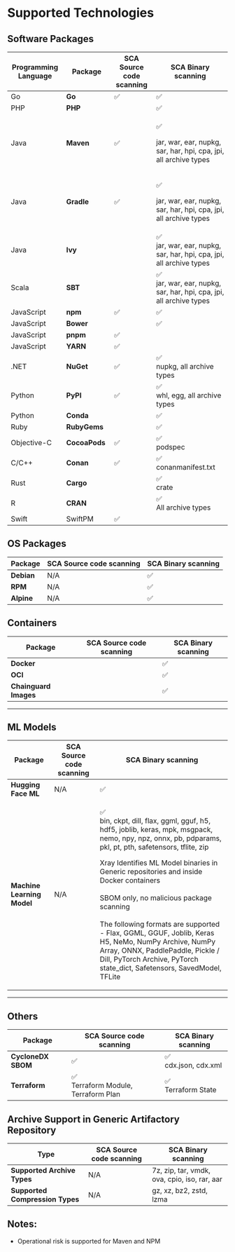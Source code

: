 # Supported Technologies

## Software Packages

<table data-full-width="true"><thead><tr><th width="189">Programming Language</th><th width="154">Package</th><th width="202">SCA Source code scanning</th><th width="464">SCA Binary scanning</th></tr></thead><tbody><tr><td>Go</td><td><strong>Go</strong></td><td><span data-gb-custom-inline data-tag="emoji" data-code="2705">✅</span></td><td><span data-gb-custom-inline data-tag="emoji" data-code="2705">✅</span> </td></tr><tr><td>PHP</td><td><strong>PHP</strong></td><td></td><td><span data-gb-custom-inline data-tag="emoji" data-code="2705">✅</span></td></tr><tr><td>Java</td><td><strong>Maven</strong></td><td><span data-gb-custom-inline data-tag="emoji" data-code="2705">✅</span></td><td><p><span data-gb-custom-inline data-tag="emoji" data-code="2705">✅</span> </p><p>jar, war, ear, nupkg, sar, har, hpi, cpa, jpi, all archive types</p></td></tr><tr><td>Java</td><td><strong>Gradle</strong></td><td><span data-gb-custom-inline data-tag="emoji" data-code="2705">✅</span></td><td><p><span data-gb-custom-inline data-tag="emoji" data-code="2705">✅</span></p><p>jar, war, ear, nupkg, sar, har, hpi, cpa, jpi, all archive types</p></td></tr><tr><td>Java</td><td><strong>Ivy</strong></td><td></td><td><span data-gb-custom-inline data-tag="emoji" data-code="2705">✅</span><br>jar, war, ear, nupkg, sar, har, hpi, cpa, jpi, all archive types</td></tr><tr><td>Scala</td><td><strong>SBT</strong></td><td></td><td><span data-gb-custom-inline data-tag="emoji" data-code="2705">✅</span><br>jar, war, ear, nupkg, sar, har, hpi, cpa, jpi, all archive types</td></tr><tr><td>JavaScript</td><td><strong>npm</strong></td><td><span data-gb-custom-inline data-tag="emoji" data-code="2705">✅</span></td><td><span data-gb-custom-inline data-tag="emoji" data-code="2705">✅</span></td></tr><tr><td>JavaScript</td><td><strong>Bower</strong></td><td></td><td><span data-gb-custom-inline data-tag="emoji" data-code="2705">✅</span></td></tr><tr><td>JavaScript</td><td><strong>pnpm</strong></td><td><span data-gb-custom-inline data-tag="emoji" data-code="2705">✅</span></td><td></td></tr><tr><td>JavaScript</td><td><strong>YARN</strong></td><td><span data-gb-custom-inline data-tag="emoji" data-code="2705">✅</span></td><td></td></tr><tr><td>.NET</td><td><strong>NuGet</strong></td><td><span data-gb-custom-inline data-tag="emoji" data-code="2705">✅</span></td><td><span data-gb-custom-inline data-tag="emoji" data-code="2705">✅</span><br>nupkg, all archive types</td></tr><tr><td>Python</td><td><strong>PyPI</strong></td><td><span data-gb-custom-inline data-tag="emoji" data-code="2705">✅</span></td><td><span data-gb-custom-inline data-tag="emoji" data-code="2705">✅</span><br>whl, egg, all archive types</td></tr><tr><td>Python</td><td><strong>Conda</strong></td><td></td><td><span data-gb-custom-inline data-tag="emoji" data-code="2705">✅</span></td></tr><tr><td>Ruby</td><td><strong>RubyGems</strong></td><td></td><td><span data-gb-custom-inline data-tag="emoji" data-code="2705">✅</span></td></tr><tr><td>Objective-C</td><td><strong>CocoaPods</strong></td><td><span data-gb-custom-inline data-tag="emoji" data-code="2705">✅</span></td><td><span data-gb-custom-inline data-tag="emoji" data-code="2705">✅</span><br>podspec</td></tr><tr><td>C/C++</td><td><strong>Conan</strong></td><td><span data-gb-custom-inline data-tag="emoji" data-code="2705">✅</span></td><td><span data-gb-custom-inline data-tag="emoji" data-code="2705">✅</span><br>conanmanifest.txt</td></tr><tr><td>Rust</td><td><strong>Cargo</strong></td><td></td><td><span data-gb-custom-inline data-tag="emoji" data-code="2705">✅</span><br>crate</td></tr><tr><td>R</td><td><strong>CRAN</strong></td><td></td><td><span data-gb-custom-inline data-tag="emoji" data-code="2705">✅</span><br>All archive types</td></tr><tr><td>Swift</td><td>SwiftPM</td><td><span data-gb-custom-inline data-tag="emoji" data-code="2705">✅</span></td><td></td></tr></tbody></table>

## OS Packages

<table data-full-width="true"><thead><tr><th>Package</th><th>SCA Source code scanning</th><th>SCA Binary scanning</th></tr></thead><tbody><tr><td><strong>Debian</strong></td><td>N/A</td><td><span data-gb-custom-inline data-tag="emoji" data-code="2705">✅</span></td></tr><tr><td><strong>RPM</strong></td><td>N/A</td><td><span data-gb-custom-inline data-tag="emoji" data-code="2705">✅</span></td></tr><tr><td><strong>Alpine</strong></td><td>N/A</td><td><span data-gb-custom-inline data-tag="emoji" data-code="2705">✅</span></td></tr></tbody></table>

## Containers

<table data-full-width="true"><thead><tr><th>Package</th><th>SCA Source code scanning</th><th>SCA Binary scanning</th></tr></thead><tbody><tr><td><strong>Docker</strong></td><td></td><td><span data-gb-custom-inline data-tag="emoji" data-code="2705">✅</span></td></tr><tr><td><strong>OCI</strong></td><td></td><td><span data-gb-custom-inline data-tag="emoji" data-code="2705">✅</span></td></tr><tr><td><strong>Chainguard Images</strong></td><td></td><td><span data-gb-custom-inline data-tag="emoji" data-code="2705">✅</span></td></tr></tbody></table>

***

## ML Models

<table data-full-width="true"><thead><tr><th>Package</th><th>SCA Source code scanning</th><th>SCA Binary scanning</th></tr></thead><tbody><tr><td><strong>Hugging Face ML</strong></td><td>N/A</td><td><span data-gb-custom-inline data-tag="emoji" data-code="2705">✅</span></td></tr><tr><td><strong>Machine Learning Model</strong></td><td>N/A</td><td><p><span data-gb-custom-inline data-tag="emoji" data-code="2705">✅</span><br>bin, ckpt, dill, flax, ggml, gguf, h5, hdf5, joblib, keras, mpk, msgpack, nemo, npy, npz, onnx, pb, pdparams, pkl, pt, pth, safetensors, tflite, zip</p><p></p><p>Xray Identifies ML Model binaries in Generic repositories and inside Docker containers<br><br>SBOM only, no malicious package scanning<br><br>The following formats are supported - Flax, GGML, GGUF, Joblib, Keras H5, NeMo, NumPy Archive, NumPy Array, ONNX, PaddlePaddle, Pickle / Dill, PyTorch Archive, PyTorch state_dict, Safetensors, SavedModel, TFLite</p></td></tr></tbody></table>

***

## Others

<table data-full-width="true"><thead><tr><th>Package</th><th>SCA Source code scanning</th><th>SCA Binary scanning</th></tr></thead><tbody><tr><td><strong>CycloneDX SBOM</strong></td><td><span data-gb-custom-inline data-tag="emoji" data-code="2705">✅</span></td><td><span data-gb-custom-inline data-tag="emoji" data-code="2705">✅</span><br>cdx.json, cdx.xml</td></tr><tr><td><strong>Terraform</strong></td><td><span data-gb-custom-inline data-tag="emoji" data-code="2705">✅</span><br>Terraform Module, Terraform Plan</td><td><span data-gb-custom-inline data-tag="emoji" data-code="2705">✅</span><br>Terraform State</td></tr></tbody></table>

## Archive Support in Generic Artifactory Repository

| Type                            | SCA Source code scanning | SCA Binary scanning                          |
| ------------------------------- | ------------------------ | -------------------------------------------- |
| **Supported Archive Types**     | N/A                      | 7z, zip, tar, vmdk, ova, cpio, iso, rar, aar |
| **Supported Compression Types** | N/A                      | gz, xz, bz2, zstd, lzma                      |

## Notes:

* Operational risk is supported for Maven and NPM
